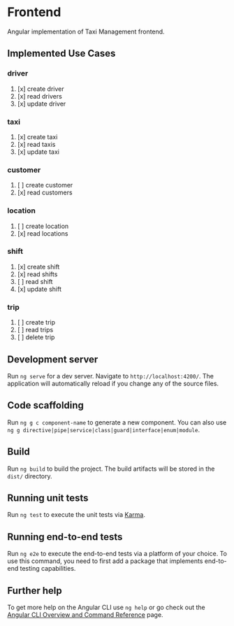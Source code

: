 # Frontend

Angular implementation of Taxi Management frontend.

## Implemented Use Cases

### driver

1. [x] create driver
2. [x] read drivers
3. [x] update driver

### taxi

1. [x] create taxi
2. [x] read taxis
3. [x] update taxi

### customer

1. [ ] create customer
2. [x] read customers

### location

1. [ ] create location
2. [x] read locations

### shift

1. [x] create shift
2. [x] read shifts
3. [ ] read shift
4. [x] update shift

### trip

1. [ ] create trip
2. [ ] read trips
3. [ ] delete trip

## Development server

Run `ng serve` for a dev server. Navigate to `http://localhost:4200/`. The application will automatically reload if you change any of the source files.

## Code scaffolding

Run `ng g c component-name` to generate a new component. You can also use `ng g directive|pipe|service|class|guard|interface|enum|module`.

## Build

Run `ng build` to build the project. The build artifacts will be stored in the `dist/` directory.

## Running unit tests

Run `ng test` to execute the unit tests via [Karma](https://karma-runner.github.io).

## Running end-to-end tests

Run `ng e2e` to execute the end-to-end tests via a platform of your choice. To use this command, you need to first add a package that implements end-to-end testing capabilities.

## Further help

To get more help on the Angular CLI use `ng help` or go check out the [Angular CLI Overview and Command Reference](https://angular.io/cli) page.
